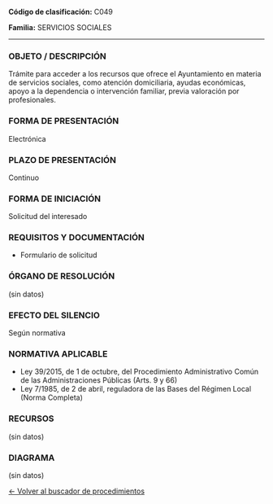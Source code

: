
**Código de clasificación:** C049

**Familia:** SERVICIOS SOCIALES

---

### OBJETO / DESCRIPCIÓN

Trámite para acceder a los recursos que ofrece el Ayuntamiento en materia de servicios sociales, como atención domiciliaria, ayudas económicas, apoyo a la dependencia o intervención familiar, previa valoración por profesionales.

### FORMA DE PRESENTACIÓN

Electrónica

### PLAZO DE PRESENTACIÓN

Continuo

### FORMA DE INICIACIÓN

Solicitud del interesado

### REQUISITOS Y DOCUMENTACIÓN

- Formulario de solicitud

### ÓRGANO DE RESOLUCIÓN

(sin datos)

### EFECTO DEL SILENCIO

Según normativa

### NORMATIVA APLICABLE

- Ley 39/2015, de 1 de octubre, del Procedimiento Administrativo Común de las Administraciones Públicas (Arts. 9 y 66)
- Ley 7/1985, de 2 de abril, reguladora de las Bases del Régimen Local (Norma Completa)

### RECURSOS

(sin datos)

### DIAGRAMA

(sin datos)

[← Volver al buscador de procedimientos](../buscador.md)